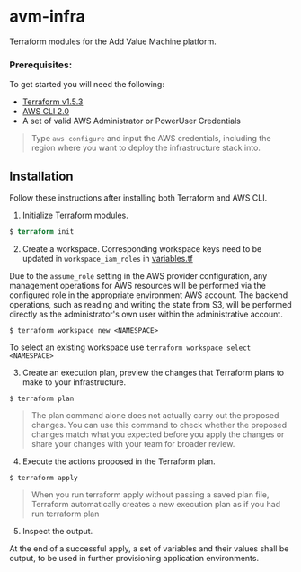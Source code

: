 # avm-infra

Terraform modules for the Add Value Machine platform.

### Prerequisites:

To get started you will need the following:

- [Terraform v1.5.3](https://developer.hashicorp.com/terraform/downloads)
- [AWS CLI 2.0](https://aws.amazon.com/cli/)
- A set of valid AWS Administrator or PowerUser Credentials

> Type `aws configure` and input the AWS credentials, including the region where you want to deploy the infrastructure
> stack into.

## Installation

Follow these instructions after installing both Terraform and AWS CLI.

1. Initialize Terraform modules. 

```terraform
$ terraform init
```

2. Create a workspace. Corresponding workspace keys need to be updated in `workspace_iam_roles` in [variables.tf](variables.tf)

Due to the `assume_role` setting in the AWS provider configuration, any management operations for AWS resources will be performed via the configured role in the appropriate environment AWS account. The backend operations, such as reading and writing the state from S3, will be performed directly as the administrator's own user within the administrative account.

```
$ terraform workspace new <NAMESPACE>
```

To select an existing workspace use `terraform workspace select <NAMESPACE>`

3. Create an execution plan, preview the changes that Terraform plans to make to your infrastructure.

```
$ terraform plan
```

> The plan command alone does not actually carry out the proposed changes. You can use this command to check whether the proposed changes match what you expected before you apply the changes or share your changes with your team for broader review.

4. Execute the actions proposed in the Terraform plan.

```
$ terraform apply
```

> When you run terraform apply without passing a saved plan file, Terraform automatically creates a new execution plan as if you had run terraform plan

5. Inspect the output.

At the end of a successful apply, a set of variables and their values shall be output, to be used in further provisioning application environments.
